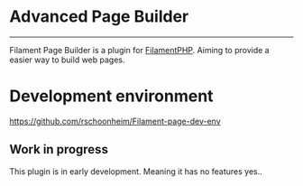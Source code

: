 # Advanced Page Builder
***
Filament Page Builder is a plugin for 
[FilamentPHP](https://filamentphp.com/). Aiming to provide a easier way to
build web pages. 

# Development environment
https://github.com/rschoonheim/Filament-page-dev-env


## Work in progress
This plugin is in early development. Meaning it has no features yes..


